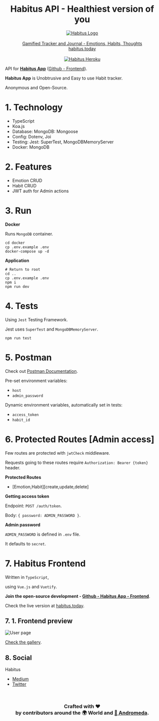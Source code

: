 <h1 align="center">Habitus API - Healthiest version of you</h1>
<p align="center">
  <a href="https://habitus.today"><img src="https://habitus.today/img/icons/logo.png"  alt="Habitus Logo" /></a>
  <br />
  <br />
  <a href="https://habitus.today">Gamified Tracker and Journal - Emotions, Habits, Thoughts</a>
  <br />
  <a href="https://habitus.today">habitus.today</a>
  <br />
  <br />
  <a href="https://habitus.today"><img src="https://heroku-badge.herokuapp.com/?app=habitus-api&style=flat&svg=1&root=api"  alt="Habitus Heroku" /></a>
</p>

API for [**Habitus App**](https://habitus.today) ([Github - Frontend](https://github.com/AndromedaTechnology/habitus)).

**Habitus App** is Unobtrusive and Easy to use Habit tracker.

Anonymous and Open-Source.

# 1. Technology

- TypeScript
- Koa.js
- Database: MongoDB: Mongoose
- Config: Dotenv, Joi
- Testing: Jest: SuperTest, MongoDBMemoryServer
- Docker: MongoDB

# 2. Features

- Emotion CRUD
- Habit CRUD
- JWT auth for Admin actions

# 3. Run

**Docker**

Runs `MongoDB` container.

```
cd docker
cp .env.example .env
docker-compose up -d
```

**Application**

```
# Return to root
cd ..
cp .env.example .env
npm i
npm run dev
```

# 4. Tests

Using `Jest` Testing Framework.

Jest uses `SuperTest` and `MongoDBMemoryServer`.

```
npm run test
```

# 5. Postman

Check out [Postman Documentation](https://documenter.getpostman.com/view/97483/TzY4faNK).

Pre-set environment variables:

- `host`
- `admin_password`

Dynamic environment variables,
automatically set in tests:

- `access_token`
- `habit_id`

# 6. Protected Routes [Admin access]

Few routes are protected with `jwtCheck` middleware.

Requests going to these routes require `Authorization: Bearer {token}` header.

**Protected Routes**

- [Emotion,Habit][create,update,delete]

**Getting access token**

Endpoint: `POST /auth/token`.

Body: `{ password: ADMIN_PASSWORD }`.

**Admin password**

`ADMIN_PASSWORD` is defined in `.env` file.

It defaults to `secret`.

# 7. Habitus Frontend

Written in `TypeScript`,

using `Vue.js` and `Vuetify`.

**Join the open-source development - [Github - Habitus App - Frontend](https://github.com/AndromedaTechnology/habitus)**.

Check the live version at [habitus.today](https://habitus.today).

## 7. 1. Frontend preview

![User page](https://i.imgur.com/v8HgZjy.png)

[Check the gallery](https://imgur.com/gallery/9X7WC6U).

## 8. Social

Habitus

- [Medium](https://medium.com/@habitus.today)
- [Twitter](https://twitter.com/HabitusToday)

<br/>
<h3 align="center">
  Crafted with ❤️ <br />
  by contributors around the 🌍 World and <a href="https://andromeda.technology/">🌌 Andromeda</a>.
</h3>
